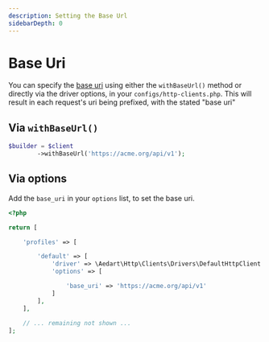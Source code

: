 ```yaml
---
description: Setting the Base Url
sidebarDepth: 0
---
```


# Base Uri

You can specify the [base uri](http://docs.guzzlephp.org/en/stable/quickstart.html) using either the `withBaseUrl()` method or directly via the driver options, in your `configs/http-clients.php`.
This will result in each request's uri being prefixed, with the stated "base uri" 

## Via `withBaseUrl()`

```php
$builder = $client
        ->withBaseUrl('https://acme.org/api/v1');
```

## Via options

Add the `base_uri` in your `options` list, to set the base uri.

```php
<?php

return [

    'profiles' => [

        'default' => [
            'driver' => \Aedart\Http\Clients\Drivers\DefaultHttpClient::class,
            'options' => [

                'base_uri' => 'https://acme.org/api/v1'
            ]
        ],
    ],
    
    // ... remaining not shown ...
];
```
